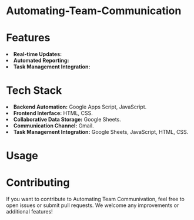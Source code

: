 # Automating-Team-Communication

# Features
<li><b>Real-time Updates:</b> </li>
<li><b>Automated Reporting:</b> </li>
<li><b>Task Management Integration:</b> </li>

# Tech Stack
<li><b>Backend Automation:</b> Google Apps Script, JavaScript. </li> 
<li><b>Frontend Interface:</b> HTML, CSS. </li>
<li><b>Collaborative Data Storage:</b> Google Sheets.</li>
<li><b>Communication Channel:</b> Gmail.</li>
<li><b>Task Management Integration:</b> Google Sheets, JavaScript, HTML, CSS. </li>
  
# Usage
# Contributing
If you want to contribute to Automating Team Communivation, feel free to open issues or submit pull requests. We welcome any improvements or additional features!
